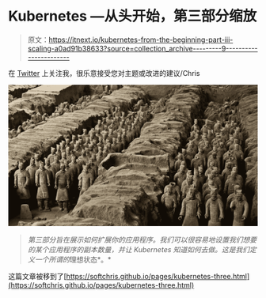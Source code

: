 # Kubernetes —从头开始，第三部分缩放

> 原文：<https://itnext.io/kubernetes-from-the-beginning-part-iii-scaling-a0ad91b38633?source=collection_archive---------9----------------------->

在 [Twitter](https://twitter.com/chris_noring) 上关注我，很乐意接受您对主题或改进的建议/Chris

![](img/bc059e3f5f674926e60ed4ea32787628.png)

> *第三部分旨在展示如何扩展你的应用程序。我们可以很容易地设置我们想要的某个应用程序的副本数量，并让 Kubernetes 知道如何去做。这是我们定义一个所谓的*理想状态*。*

这篇文章被移到了[https://softchris.github.io/pages/kubernetes-three.html](https://softchris.github.io/pages/kubernetes-three.html)
